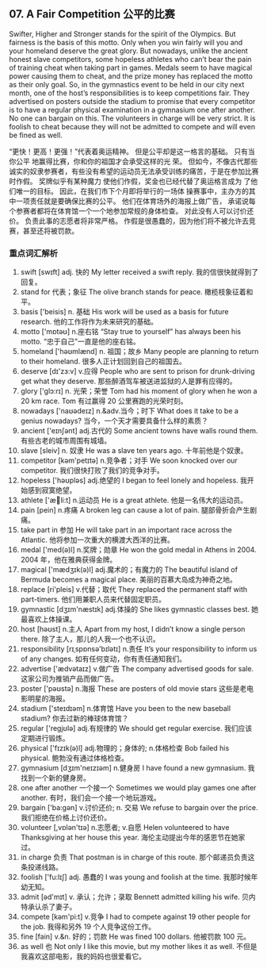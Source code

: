 ## 07. A Fair Competition 公平的比赛
  
Swifter, Higher and Stronger stands for the spirit of the Olympics. But fairness is the basis of this motto. Only when you win fairly will you and your homeland deserve the great glory. But nowadays, unlike the ancient honest slave competitors, some hopeless athletes who can’t bear the pain of training cheat when taking part in games. Medals seem to have magical power causing them to cheat, and the prize money has replaced the motto as their only goal. So, in the gymnastics event to be held in our city next month, one of the host’s responsibilities is to keep competitions fair. They advertised on posters outside the stadium to promise that every competitor is to have a regular physical examination in a gymnasium one after another. No one can bargain on this. The volunteers in charge will be very strict. It is foolish to cheat because they will not be admitted to compete and will even be fined as well. 

“更快！更高！更强！”代表着奥运精神。
但是公平却是这一格言的基础。
只有当你公平 地赢得比赛，你和你的祖国才会承受这样的光 荣。
但如今，不像古代那些诚实的奴隶参赛者，有些没有希望的运动员无法承受训练的痛苦，于是在参加比赛时作假。
奖牌似乎有某种魔力 使他们作假，奖金也已经代替了奥运格言成为 了他们唯一的目标。
因此，在我们市下个月即将举行的一场体 操赛事中，主办方的其中一项责任就是要确保比赛的公平。
他们在体育场外的海报上做广告， 承诺说每个参赛者都将在体育馆一个一个地参加常规的身体检查。
对此没有人可以讨价还价。
负责此事的志愿者将非常严格。
作假是很愚蠢的，因为他们将不被允许去竞赛，甚至还将被罚款。

### 重点词汇解析

1. swift [swɪft] adj. 快的 My letter received a swift reply. 我的信很快就得到了回复。
2. stand for 代表；象征 The olive branch stands for peace. 橄榄枝象征着和平。
3. basis ['beisis] n. 基础 His work will be used as a basis for future research. 他的工作将作为未来研究的基础。
4. motto ['mɒtəʊ] n.座右铭 “Stay true to yourself” has always been his motto. “忠于自己”一直是他的座右铭。
5. homeland ['həʊmlænd] n. 祖国；故乡 Many people are planning to return to their homeland. 很多人正计划回到自己的祖国去。
6. deserve [dɪ'zɜ:v] v.应得 People who are sent to prison for drunk-driving get what they deserve. 那些醉酒驾车被送进监狱的人是罪有应得的。
7. glory ['glɔ:rɪ] n. 光荣；荣誉 Tom had his moment of glory when he won a 20 km race. Tom 有过赢得 20 公里赛跑的光荣时刻。
8. nowadays ['naʊədeɪz] n.&adv.当今；时下 What does it take to be a genius nowadays? 当今，一个天才需要具备什么样的素质？
9. ancient ['eɪnʃənt] adj.古代的 Some ancient towns have walls round them. 有些古老的城市周围有城墙。
10. slave [sleiv] n. 奴隶 He was a slave ten years ago. 十年前他是个奴隶。
11. competitor [kəm'petɪtə] n.竞争者；对手 We soon knocked over our competitor. 我们很快打败了我们的竞争对手。
12. hopeless ['həʊpləs] adj.绝望的 I began to feel lonely and hopeless. 我开始感到寂寞绝望。
13. athlete ['æli:t] n.运动员 He is a great athlete. 他是一名伟大的运动员。
14. pain [pein] n.疼痛 A broken leg can cause a lot of pain. 腿部骨折会产生剧痛。
15. take part in 参加 He will take part in an important race across the Atlantic. 他将参加一次重大的横渡大西洋的比赛。
16. medal ['med(ə)l] n.奖牌；勋章 He won the gold medal in Athens in 2004. 2004 年，他在雅典获得金牌。
17. magical ['mædʒɪk(ə)l] adj.魔术的；有魔力的 The beautiful island of Bermuda becomes a magical place. 美丽的百慕大岛成为神奇之地。
18. replace [ri'pleis] v.代替；取代 They replaced the permanent staff with part-timers. 他们用兼职人员来代替固定职员。
19. gymnastic [dʒɪm'næstɪk] adj.体操的 She likes gymnastic classes best. 她最喜欢上体操课。
20. host [həʊst] n.主人 Apart from my host, I didn’t know a single person there. 除了主人，那儿的人我一个也不认识。
21. responsibility [rɪˌspɒnsə'bɪlətɪ] n.责任 It’s your responsibility to inform us of any changes. 如有任何变动，你有责任通知我们。
22. advertise ['ædvətaɪz] v.做广告 The company advertised goods for sale. 这家公司为推销产品而做广告。
23. poster ['pəʊstə] n.海报 These are posters of old movie stars 这些是老电影明星的海报。
24. stadium ['steɪdɪəm] n.体育馆 Have you been to the new baseball stadium? 你去过新的棒球体育馆？ 
25. regular ['regjʊlə] adj.有规律的 We should get regular exercise. 我们应该定期进行锻炼。
26. physical ['fɪzɪk(ə)l] adj.物理的；身体的; n.体格检查 Bob failed his physical. 鲍勃没有通过体格检查。
27. gymnasium [dʒɪm'neɪzɪəm] n.健身房 I have found a new gymnasium. 我找到一个新的健身房。
28. one after another 一个接一个 Sometimes we would play games one after another. 有时，我们会一个接一个地玩游戏。
29. bargain ['ba:gən] v.讨价还价; n. 交易 We refuse to bargain over the price. 我们拒绝在价格上讨价还价。
30. volunteer [,vɒlən'tɪə] n.志愿者; v.自愿 Helen volunteered to have Thanksgiving at her house this year. 海伦主动提出今年的感恩节在她家过。
31. in charge 负责 That postman is in charge of this route. 那个邮递员负责这条投递线路。
32. foolish ['fu:lɪʃ] adj. 愚蠢的 I was young and foolish at the time. 我那时候年幼无知。
33. admit [əd'mɪt] v. 承认；允许；录取 Bennett admitted killing his wife. 贝内特承认杀了妻子。
34. compete [kəm'pi:t] v.竞争 I had to compete against 19 other people for the job. 我得和另外 19 个人竞争这份工作。
35. fine [fain] v.&n. 好的；罚款 He was fined 100 dollars. 他被罚款 100 元。
36. as well 也 Not only I like this movie, but my mother likes it as well. 不但是我喜欢这部电影，我的妈妈也很爱看它。
